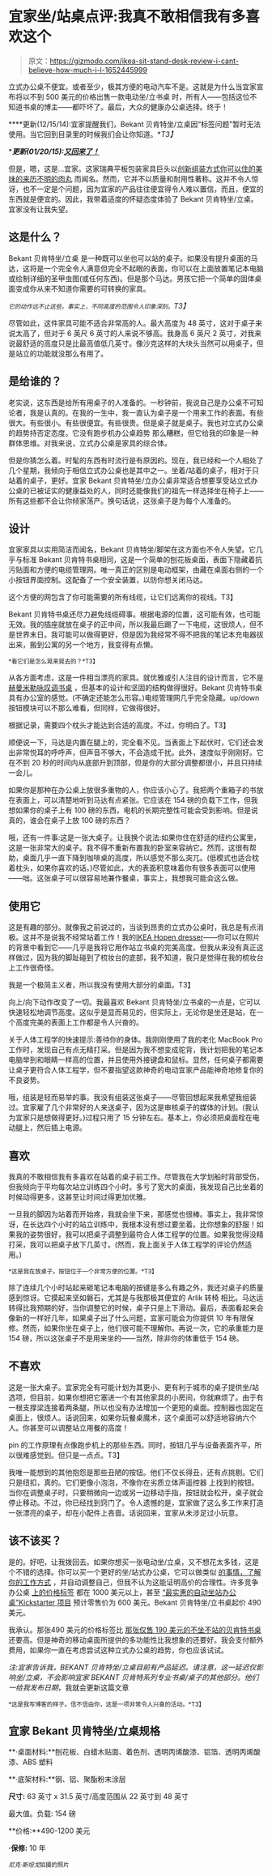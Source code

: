 # 宜家坐/站桌点评:我真不敢相信我有多喜欢这个

> 原文：<https://gizmodo.com/ikea-sit-stand-desk-review-i-cant-believe-how-much-i-l-1652445999>

立式办公桌不便宜。或者至少，极其方便的电动汽车不是。这就是为什么当宜家宣布将以不到 500 美元的价格出售一款电动坐/立书桌 时，所有人——包括这位不知道书桌的博主——都吓坏了。最后，大众的健康办公桌选择。终于！



****更新(12/15/14):宜家提醒我们，Bekant 贝肯特坐/立桌因“标签问题”暂时无法使用。当它回到目录里的时候我们会让你知道。**T3】*

****更新(01/20/15):***[***又回来了！***](http://www.ikea.com/us/en/catalog/categories/departments/workspaces/18960/)

但是，嗯，这是…宜家。这家瑞典平板包装家具巨头以[创新组装方式](http://gizmodo.com/ikeas-new-furniture-assembles-in-minutes-without-a-sing-1641713427)[你可以住的](http://gizmodo.com/what-living-in-an-ikea-would-look-like-5799730)[美味的来历不明的肉丸](http://gawker.com/5986677/ikea-stops-serving-meatballs-after-some-found-to-contain-horse-meat) 而闻名。然而，它并不以质量和耐用性著称。这并不令人惊讶，也不一定是个问题，因为宜家的产品往往便宜得令人难以置信，而且，便宜的东西就是便宜的。因此，我带着适度的怀疑态度体验了 Bekant 贝肯特坐/立桌。宜家没有让我失望。

## 这是什么？

Bekant 贝肯特坐/立桌 是一种既可以坐也可以站的桌子。如果没有提升桌面的马达，这将是一个完全令人满意但完全不起眼的表面，你可以在上面放置笔记本电脑或绘制详细的圣甲虫图(或任何东西)。但是那个马达。男孩它把一个简单的固体桌面变成你从来不知道你需要的可转换的家具。

*<small>它的动作远不止这些。事实上，不同高度的范围令人印象深刻。</small>T3】*

尽管如此，这件家具可能不适合非常高的人。最大高度为 48 英寸，这对于桌子来说太高了，但对于 6 英尺 6 英寸的人来说不够高。我身高 6 英尺 2 英寸，对我来说最舒适的高度只是比最高值低几英寸。像沙克这样的大块头当然可以用桌子，但是站立的功能就没那么有用了。

## 是给谁的？

老实说，这东西是给所有用桌子的人准备的。一秒钟前，我说自己是办公桌不可知论者，我是认真的。在我的一生中，我一直认为桌子是一个用来工作的表面。有些很大。有些很小。有些很便宜。有些很贵。但是桌子就是桌子。我也对立式办公桌的趋势持否定态度。它没有跑步机办公桌趋势 那么糟糕，但它给我的印象是一种群体思维。对我来说，立式办公桌是家具的综合体。

但是你猜怎么着。时髦的东西有时流行是有原因的。现在，我已经和一个人相处了几个星期，我倾向于相信立式办公桌也是其中之一。坐着/站着的桌子，相对于只站着的桌子，更好。宜家 Bekant 贝肯特坐/立办公桌非常适合想要享受站立式办公桌的已被证实的健康益处的人，同时还能像我们的祖先一样选择坐在椅子上——所有这些都不会让你倾家荡产。换句话说，这张桌子是为每个人准备的。

## 设计

宜家家具以实用简洁而闻名，Bekant 贝肯特坐/脚架在这方面也不令人失望。它几乎与标准 Bekant 贝肯特书桌相同，这是一个简单的刨花板桌面，表面下隐藏着抗污贴面和方便的电缆管理网。唯一真正的区别是电动框架，由藏在桌面右侧的一个小按钮界面控制。这配备了一个安全装置，以防你想关闭马达。

这个方便的网包含了你可能需要的所有线缆，让它们远离你的视线。T3】

Bekant 贝肯特书桌还尽力避免线缆碍事。根据电源的位置，这可能有效，也可能无效。我的插座就放在桌子的正中间，所以我最后踢了一下电缆，这很烦人，但不是世界末日。我可能可以做得更好，但是因为我经常不得不把我的笔记本充电器拔出来，搬到公寓的另一个地方，我变得有点懒。

<small>*看它们是怎么晃来晃去的？*T3】</small>

从各方面考虑，这是一件相当漂亮的家具。就优雅或引人注目的设计而言，它不是 [赫曼米勒咏叹调书桌](http://www.blessthisstuff.com/stuff/living/tables/aria-desk-by-herman-miller/) ，但基本的设计和坚固的结构做得很好。Bekant 贝肯特书桌具有办公室的感觉。(不确定还能怎么形容。)电缆管理网几乎完全隐藏。up/down 按钮模块可以不那么难看，但同样，它做得很好。

根据记录，需要四个枕头才能达到合适的高度。不过，你明白了。T3】

顺便说一下，马达是内置在腿上的，完全看不见。当表面上下起伏时，它们还会发出非常悦耳的呼呼声，但声音不够大，不会造成干扰。此外，速度似乎刚刚好。它在不到 20 秒的时间内从底部升到顶部，但是你的大部分调整都很小，并且只持续一会儿。

如果你是那种在办公桌上放很多重物的人，你应该小心了。我把两个重箱子的书放在表面上，可以清楚地听到马达有点紧张。它应该在 154 磅的负载下工作，但我想如果你的桌子上有 100 磅的东西，电机的长期完整性可能会受到影响。但是说真的，谁会在桌子上放 100 磅的东西？

哦，还有一件事:这是一张大桌子。让我换个说法:如果你住在舒适的纽约公寓里，这是一张非常大的桌子。我不得不重新布置我的卧室来容纳它。然而，这很有帮助，桌面几乎一直下降到咖啡桌的高度，所以感觉不那么突兀。(低模式也适合枕着枕头，如果你喜欢的话。)尽管如此，大的表面积意味着你有很多表面可以使用——咄。这张桌子可以很容易地兼作餐桌，事实上，我想我可能会这么做。

## 使用它

这是有趣的部分。就像我之前说过的，当谈到昂贵的立式办公桌时，我总是有点消极。这并不是说我不经常站着工作！我的[IKEA Hopen dresser](http://www.ikea.com/us/en/catalog/products/40129591/)——你可以在照片的背景中看到它——几乎是我将它用作站立书桌的完美高度。但我从来没有真正这样做过，因为我的脚趾碰到了梳妆台的底部，我不知道，我只是觉得在我的梳妆台上工作很奇怪。

我是一个极简主义者，所以我没有使用大部分的桌面。T3】

向上/向下动作改变了一切。我最喜欢 Bekant 贝肯特坐/立书桌的一点是，它可以快速轻松地调节高度。这似乎是显而易见的，但实际上，无论你是坐还是站，在一个高度完美的表面上工作都是令人兴奋的。

关于人体工程学的快速提示:善待你的身体。我刚刚使用了我的老化 MacBook Pro 工作时，发现自己有点无精打采。但是因为我不想变成驼背，我计划把我的笔记本电脑举到和眼睛一样高的位置，并且使用外接键盘和鼠标。显然，任何桌子都需要让桌子更符合人体工程学，但不要指望这款神奇的电动宜家产品能神奇地修复你的不良姿势。

哦，组装是轻而易举的事。我没有组装这张桌子——尽管回想起来我希望我组装过。宜家雇了几个非常好的人来送桌子，因为这是审核桌子的媒体的计划。(我认为宜家只是想做得更好。)过程只用了 15 分钟左右。基本上，你必须把桌面栓在电动腿上，然后插上电源。

## 喜欢

我真的不敢相信我有多喜欢在站着的桌子前工作。尽管我在大学划船时背部受伤，但我倾向于平均每次站立训练四个小时。多亏了宽大的桌面，我发现自己比坐着的时候动得更多，这甚至让时间过得更加优雅。

一旦我的脚因为站着而开始疼，我就会坐下来，那感觉也很棒。事实上，我非常惊讶，在长达四个小时的站立训练中，我根本没有想过要坐着。比你想象的舒服！如果我的姿势很好，我可以把桌子调整到最符合人体工程学的位置。如果我觉得没精打采，我可以把桌子放下几英寸。(然而，我上面关于人体工程学的评论仍然适用。)

<small>*这是我在放桌子。按钮位于一个非常方便的位置。*T3】</small>

除了连续几个小时站起来砸笔记本电脑的按键是多么有趣之外，我还对桌子的质量感到惊讶。它摸起来坚如磐石，尤其是与我那极其便宜的 Arlik 转椅 相比。马达运转得比我预期的好，当你调整它的时候，桌子只是上下滑动。最后，表面看起来会像新的一样好几年，如果桌子出了什么问题，宜家可能会为你提供 10 年有限保修。然而，如果你坐在桌子上，他们很可能不理解你。再说一次，它的承重能力是 154 磅，所以这张桌子不是用来坐的——当然，除非你的体重低于 154 磅。

## 不喜欢

这是一张大桌子。宜家完全有可能计划为其更小、更有利于城市的桌子提供坐/站选项，但目前，如果你想把它塞进一个有其他家具的小房间，你就麻烦了。由于有一根支撑梁连接着两条腿，所以也没有办法增加一个更短的桌面。控制器也固定在桌面上，很烦人。话说回来，如果你玩餐桌魔术，这个桌面可以舒适地容纳六个人。你甚至可以调整站立用餐的高度！

pin 的工作原理有点像跑步机上的那些东西。同时，按钮几乎与设备表面齐平，所以很难感觉到。但只是一点点。T3】

我唯一能想到的其他抱怨是那些丑陋的按钮。他们不仅长得丑，还有点挑剔。它们只是纽扣，真的。它们更像小泡泡，不像你在劣质立体声遥控器 上找到的按钮。当你在调整桌子时，只要稍微向一边或另一边移动手指，按钮就会松开，桌子就会停止移动。不过，你已经找到窍门了。令人遗憾的是，宜家做了这么多工作来打造一张漂亮的桌子，却在小配件上吝啬。话说回来，宜家从未涉足过小玩意。

## 该不该买？

是的。好吧，让我拨回去。如果你想买一张电动坐/立桌，又不想花太多钱，这是个不错的选择。你可以买一个更好的坐/站式办公桌，它可以做类似 [的事情，了解你的工作方式](http://gizmodo.com/stirs-kinetic-desk-the-smart-sit-and-stand-hybrid-that-1586511134) ，并自动调整自己，但我不认为这能证明高价的合理性。许多竞争办公桌 [上的价格标签](http://lifehacker.com/five-best-standing-desks-1528244287) 都在 1000 美元以上，甚至 [“最实惠的自动坐站办公桌”Kickstarter 项目](https://www.kickstarter.com/projects/2036834894/the-most-affordable-automatic-sit-to-stand-desk) 预计零售价为 600 美元。Bekant 贝肯特坐/立书桌起价 490 美元。

我承认。那张490 美元的价格标签比 [那张仅售 190 美元的不坐不站的贝肯特书桌](http://www.ikea.com/us/en/catalog/products/S79022792/) 还要高。但是神奇的移动桌面所提供的多功能性比我想象的还要好。我会支付额外费用，如果你一直在考虑尝试这种立式办公桌的趋势，你也应该试试。

*注:宜家告诉我，BEKANT 贝肯特坐/立桌目前有产品延迟。请注意，这一延迟仅影响坐/立桌，不会影响宜家 BEKANT 贝肯特系列专业书桌/桌子的其他部分。他们一给我发布日期*，我就会更新这篇文章

<small>*这是我写博客的样子。信不信由你，这是一项非常令人兴奋的活动。*T3】</small>

## **宜家 Bekant 贝肯特坐/立桌规格**

**·桌面材料:**刨花板、白蜡木贴面、着色剂、透明丙烯酸漆、铝箔、透明丙烯酸漆、ABS 塑料

**·底架材料:**钢、铝、聚酯粉末涂层

**尺寸:** 63 英寸 x 31.5 英寸/高度范围从 22 英寸到 48 英寸

最大值。负载: 154 磅

**价格:**490-1200 美元

**·保修:** 10 年

<small>*尼克·斯坦戈*拍摄的照片</small>